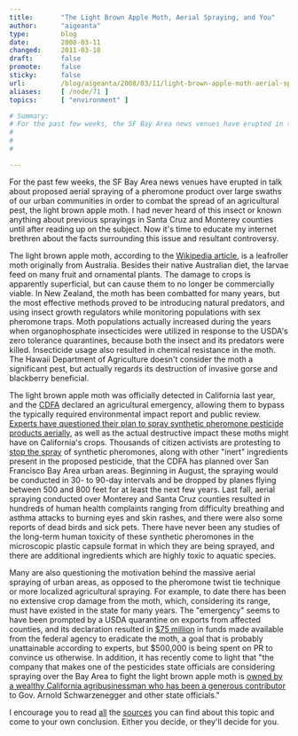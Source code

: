 ```yaml
---
title:       "The Light Brown Apple Moth, Aerial Spraying, and You"
author:      "aigeanta"
type:        blog
date:        2008-03-11
changed:     2011-03-18
draft:       false
promote:     false
sticky:      false
url:         /blog/aigeanta/2008/03/11/light-brown-apple-moth-aerial-spraying-and-you
aliases:     [ /node/71 ]
topics:      [ "environment" ]

# Summary:
# For the past few weeks, the SF Bay Area news venues have erupted in talk about proposed aerial spraying of a pheromone product over large swaths of our urban communities in order to combat the spread of an agricultural pest, the light brown apple moth. I had never heard of this insect or known anything about previous sprayings in Santa Cruz and Monterey counties until after reading up on the subject. Now it's time to educate my internet brethren about the facts surrounding this issue and resultant controversy.
# 
# 
# 

---
```

For the past few weeks, the SF Bay Area news venues have erupted in talk about proposed aerial spraying of a pheromone product over large swaths of our urban communities in order to combat the spread of an agricultural pest, the light brown apple moth. I had never heard of this insect or known anything about previous sprayings in Santa Cruz and Monterey counties until after reading up on the subject. Now it's time to educate my internet brethren about the facts surrounding this issue and resultant controversy.




The light brown apple moth, according to the <a href="http://en.wikipedia.org/wiki/Light_brown_apple_moth">Wikipedia article</a>, is a leafroller moth originally from Australia. Besides their native Australian diet, the larvae feed on many fruit and ornamental plants. The damage to crops is apparently superficial, but can cause them to no longer be commercially viable.  In New Zealand, the moth has been combatted for many years, but the most effective methods proved to be introducing natural predators, and using insect growth regulators while monitoring populations with sex pheromone traps. Moth populations actually increased during the years when organophosphate insecticides were utilized in response to the USDA's zero tolerance quarantines, because both the insect and its predators were killed. Insecticide usage also resulted in chemical resistance in the moth. The Hawaii Department of Agriculture doesn't consider the moth a significant pest, but actually regards its destruction of invasive gorse and blackberry beneficial. 



The light brown apple moth was officially detected in California last year, and the <a href="http://www.cdfa.ca.gov/phpps/pdep/lbam/lbam_main.html">CDFA</a> declared an agricultural emergency, allowing them to bypass the typically required environmental impact report and public review. <a href="http://www.sfgate.com/cgi-bin/article.cgi?file=/c/a/2008/03/06/MN69VD309.DTL">Experts have questioned their plan to spray synthetic pheromone pesticide products aerially</a>, as well as the actual destructive impact these moths might have on California's crops. Thousands of citizen activists are protesting to <a href="http://www.stopthespray.org/">stop the spray</a> of synthetic pheromones, along with other "inert" ingredients present in the proposed pesticide, that the CDFA has planned over San Francisco Bay Area urban areas. Beginning in August, the spraying would be conducted in 30- to 90-day intervals and be dropped by planes flying between 500 and 800 feet for at least the next few years. Last fall, aerial spraying conducted over Monterey and Santa Cruz counties resulted in hundreds of human health complaints ranging from difficulty breathing and asthma attacks to burning eyes and skin rashes, and there were also some reports of dead birds and sick pets. There have never been any studies of the long-term human toxicity of these synthetic pheromones in the microscopic plastic capsule format in which they are being sprayed, and there are additional ingredients which are highly toxic to aquatic species.



Many are also questioning the motivation behind the massive aerial spraying of urban areas, as opposed to the pheromone twist tie technique or more localized agricultural spraying. For example, to date there has been no extensive crop damage from the moth, which, considering its range, must have existed in the state for many years. The "emergency" seems to have been prompted by a USDA quarantine on exports from affected counties, and its declaration resulted in <a href="http://www.indybay.org/newsitems/2008/02/02/18476684.php">$75 million</a> in funds made available from the federal agency to eradicate the moth, a goal that is probably unattainable according to experts, but $500,000 is being spent on PR to convince us otherwise. In addition, it has recently come to light that "the company that makes one of the pesticides state officials are considering spraying over the Bay Area to fight the light brown apple moth is <a href="http://www.sfgate.com/cgi-bin/article.cgi?f=/c/a/2008/03/08/BAF1VG26A.DTL">owned by a wealthy California agribusinessman who has been a generous contributor</a> to Gov. Arnold Schwarzenegger and other state officials." 



I encourage you to read <a href="http://www.cassonline.org/">all</a> the <a href="http://www.panna.org/resources/lbam">sources</a> you can find about this topic and come to your own conclusion. Either you decide, or they'll decide for you.


